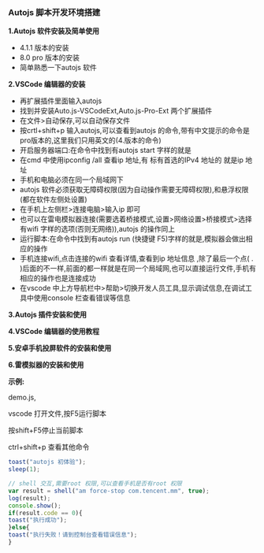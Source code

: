 ### Autojs 脚本开发环境搭建

**1.Autojs 软件安装及简单使用**

- 4.1.1 版本的安装
- 8.0 pro 版本的安装
- 简单熟悉一下autojs 软件

**2.VSCode 编辑器的安装**

- 再扩展插件里面输入autojs 
- 找到并安装Auto.js-VSCodeExt,Auto.js-Pro-Ext  两个扩展插件
- 在文件>自动保存,可以自动保存文件
- 按crtl+shift+p  输入autojs,可以查看到autojs 的命令,带有中文提示的命令是pro版本的,这里我们只用英文的(4.版本的命令)
- 开启服务器端口:在命令中找到有autojs start 字样的就是
- 在cmd 中使用ipconfig /all 查看ip 地址,有 标有首选的IPv4 地址的 就是ip 地址
- 手机和电脑必须在同一个局域网下
- autojs 软件必须获取无障碍权限(因为自动操作需要无障碍权限),和悬浮权限(都在软件左侧处设置)
- 在手机上左侧栏>连接电脑>输入ip 即可
- 也可以在雷电模拟器连接(需要选着桥接模式,设置>网络设置>桥接模式>选择有wifi 字样的选项(否则无网络)),autojs 的操作同上
- 运行脚本:在命令中找到有autojs run (快捷键 F5)字样的就是,模拟器会做出相应的操作
- 手机连接wifi,点击连接的wifi 查看详情,查看到ip 地址信息 ,除了最后一个点( . )后面的不一样,前面的都一样就是在同一个局域网,也可以直接运行文件,手机有相应的操作也是连接成功
- 在vscode 中上方导航栏中>帮助>切换开发人员工具,显示调试信息,在调试工具中使用console 栏查看错误等信息

**3.Autojs 插件安装和使用**

**4.VSCode 编辑器的使用教程**

**5.安卓手机投屏软件的安装和使用**

**6.雷模拟器的安装和使用**



**示例:**

demo.js,

vscode 打开文件,按F5运行脚本

按shift+F5停止当前脚本

ctrl+shift+p 查看其他命令

```js
toast("autojs 初体验");
sleep(1);

// shell 交互,需要root 权限,可以查看手机是否有root 权限
var result = shell("am force-stop com.tencent.mm", true);
log(result);
console.show();
if(result.code == 0){
toast("执行成功");
}else{
toast("执行失败！请到控制台查看错误信息");
}
```

